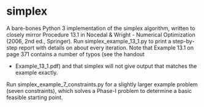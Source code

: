 # simplex
A bare-bones Python 3 implementation of the simplex algorithm, written to
closely mirror Procedure 13.1 in Nocedal & Wright - Numerical Optimization
(2006, 2nd ed., Springer). 
Run simplex_example_13_1.py to print a step-by-step report with details on 
about every iteration. 
Note that Example 13.1 on page 371 contains a number of typos (see the handout
- Example_13_1.pdf) and that simplex will not give output that matches the
example exactly. 

Run simplex_example_7_constraints.py for a slightly larger example problem
(seven constraints), which solves a Phase-I problem to determine a basic 
feasible starting point. 
